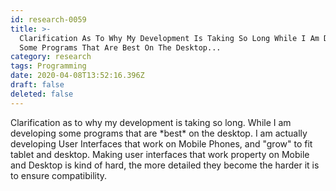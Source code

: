```yaml
---
id: research-0059
title: >-
  Clarification As To Why My Development Is Taking So Long While I Am Developing
  Some Programs That Are Best On The Desktop...
category: research
tags: Programming
date: 2020-04-08T13:52:16.396Z
draft: false
deleted: false
---
```


Clarification as to why my development is taking so long. While I am developing some programs that are \*best\* on the desktop. I am actually developing User Interfaces that work on Mobile Phones, and "grow" to fit tablet and desktop. Making user interfaces that work property on Mobile and Desktop is kind of hard, the more detailed they become the harder it is to ensure compatibility.
